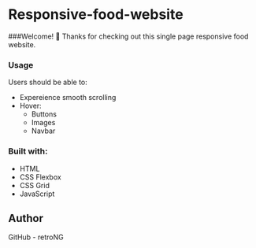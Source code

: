 # Responsive-food-website
###Welcome! 👋
Thanks for checking out this single page responsive food website.

### Usage
Users should be able to:

- Expereience smooth scrolling
- Hover:
   - Buttons
   - Images
   - Navbar

### Built with:

- HTML
- CSS Flexbox
- CSS Grid
- JavaScript

## Author
GitHub - retroNG
